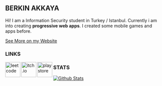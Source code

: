 ## BERKIN AKKAYA

Hi! I am a Information Security student in Turkey / Istanbul. Currently i
am into creating **progressive web apps**. I created some mobile games and
apps before.

[See More on my Website](https://berkinakkaya.github.io)

### LINKS
[<img align="left" alt="leetcode" width="48px" src="https://upload.wikimedia.org/wikipedia/commons/1/19/LeetCode_logo_black.png" />][leetcode]
[<img align="left" alt="itch.io" width="48px" src="https://static.itch.io/images/itchio-textless-black.svg" />][itchio]
[<img align="left" alt="play store" width="48px" src="https://cdn.iconscout.com/icon/free/png-256/play-store-12-729064.png" />][playstore]

### STATS
[![Github Stats](https://github-readme-stats.vercel.app/api?username=berkinakkaya)](https://github.com/anuraghazra/github-readme-stats)

[leetcode]: https://leetcode.com/berkinakkaya/
[itchio]: http://berkinakkaya.itch.io/
[playstore]: https://play.google.com/store/apps/developer?id=Berkin+Akkaya&hl=en
